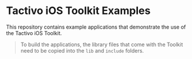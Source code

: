 # Tactivo iOS Toolkit Examples

This repository contains example applications that demonstrate the use of the Tactivo iOS Toolkit.

> To build the applications, the library files that come with the Toolkit need to be copied into the `lib` and `include` folders.
